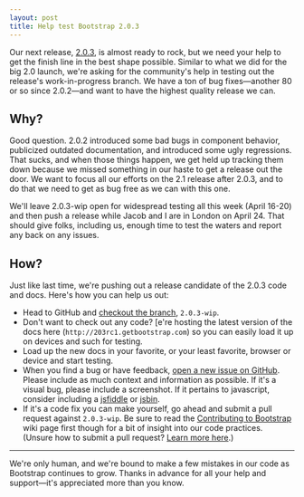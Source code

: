 ```yaml
---
layout: post
title: Help test Bootstrap 2.0.3
---
```


Our next release, [2.0.3](https://github.com/twbs/bootstrap/issues?milestone=10&state=open), is almost ready to rock, but we need your help to get the finish line in the best shape possible. Similar to what we did for the big 2.0 launch, we're asking for the community's help in testing out the release's work-in-progress branch. We have a ton of bug fixes&mdash;another 80 or so since 2.0.2&mdash;and want to have the highest quality release we can.

## Why?

Good question. 2.0.2 introduced some bad bugs in component behavior, publicized outdated documentation, and introduced some ugly regressions. That sucks, and when those things happen, we get held up tracking them down because we missed something in our haste to get a release out the door. We want to focus all our efforts on the 2.1 release after 2.0.3, and to do that we need to get as bug free as we can with this one.

We'll leave 2.0.3-wip open for widespread testing all this week (April 16-20) and then push a release while Jacob and I are in London on April 24. That should give folks, including us, enough time to test the waters and report any back on any issues.

## How?

Just like last time, we're pushing out a release candidate of the 2.0.3 code and docs. Here's how you can help us out:

- Head to GitHub and [checkout the branch](https://github.com/twbs/bootstrap/tree/2.0.3-wip), `2.0.3-wip`.
- Don't want to check out any code? [e're hosting the latest version of the docs here (`http://203rc1.getbootstrap.com`) so you can easily load it up on devices and such for testing.
- Load up the new docs in your favorite, or your least favorite, browser or device and start testing.
- When you find a bug or have feedback, [open a new issue on GitHub](https://github.com/twbs/bootstrap/issues?sort=created&direction=desc&state=open). Please include as much context and information as possible. If it's a visual bug, please include a screenshot. If it pertains to javascript, consider including a [jsfiddle](https://jsfiddle.net/) or [jsbin](https://jsbin.com/).
- If it's a code fix you can make yourself, go ahead and submit a pull request against `2.0.3-wip`. Be sure to read the [Contributing to Bootstrap](https://github.com/twbs/bootstrap/wiki/Contributing-to-Bootstrap) wiki page first though for a bit of insight into our code practices. (Unsure how to submit a pull request? [Learn more here](https://help.github.com/articles/using-pull-requests/).)

-----

We're only human, and we're bound to make a few mistakes in our code as Bootstrap continues to grow. Thanks in advance for all your help and support&mdash;it's appreciated more than you know.
